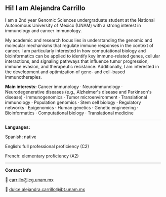 Hi! I am Alejandra Carrillo 
---
I am a 2nd year Genomic Sciences undergraduate student at the National Autonomous University of Mexico (UNAM) with a strong interest in immunology and cancer immunology. 

My academic and research focus lies in understanding the genomic and molecular mechanisms that regulate immune responses in the context of cancer. I am particularly interested in how computational biology and bioinformatics can be applied to identify key immune-related genes, cellular interactions, and signaling pathways that influence tumor progression, immune evasion, and therapeutic resistance. Additionally, I am interested in the development and optimization of gene- and cell-based immunotherapies. 

**Main interests:**
Cancer immunology · Neuroimmunology · Neurodegenerative diseases (e.g., Alzheimer's disease and Parkinson's disease) · Immunogenomics · Tumor microenvironment · Translational immunology · Population genomics · Stem cell biology · Regulatory networks · Epigenomics · Human genetics · Genetic engineering · Bioinformatics · Computational biology · Translational medicine

---

**Languages:**

Spanish: native

English: full professional proficiency (C2)

French: elementary proficiency (A2) 


--- 
**Contact info** 

📧 carrillo@lcg.unam.mx

📧 dulce.alejandra.carrillo@ibt.unam.mx
